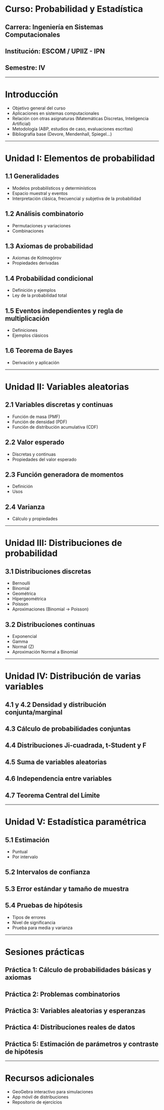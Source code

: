# Curso: Probabilidad y Estadística
## Carrera: Ingeniería en Sistemas Computacionales
## Institución: ESCOM / UPIIZ - IPN
## Semestre: IV

---

# Introducción
- Objetivo general del curso
- Aplicaciones en sistemas computacionales
- Relación con otras asignaturas (Matemáticas Discretas, Inteligencia Artificial)
- Metodología (ABP, estudios de caso, evaluaciones escritas)
- Bibliografía base (Devore, Mendenhall, Spiegel...)

---

# Unidad I: Elementos de probabilidad

## 1.1 Generalidades
- Modelos probabilísticos y determinísticos
- Espacio muestral y eventos
- Interpretación clásica, frecuencial y subjetiva de la probabilidad

## 1.2 Análisis combinatorio
- Permutaciones y variaciones
- Combinaciones

## 1.3 Axiomas de probabilidad
- Axiomas de Kolmogórov
- Propiedades derivadas

## 1.4 Probabilidad condicional
- Definición y ejemplos
- Ley de la probabilidad total

## 1.5 Eventos independientes y regla de multiplicación
- Definiciones
- Ejemplos clásicos

## 1.6 Teorema de Bayes
- Derivación y aplicación

---

# Unidad II: Variables aleatorias

## 2.1 Variables discretas y continuas
- Función de masa (PMF)
- Función de densidad (PDF)
- Función de distribución acumulativa (CDF)

## 2.2 Valor esperado
- Discretas y continuas
- Propiedades del valor esperado

## 2.3 Función generadora de momentos
- Definición
- Usos

## 2.4 Varianza
- Cálculo y propiedades

---

# Unidad III: Distribuciones de probabilidad

## 3.1 Distribuciones discretas
- Bernoulli
- Binomial
- Geométrica
- Hipergeométrica
- Poisson
- Aproximaciones (Binomial → Poisson)

## 3.2 Distribuciones continuas
- Exponencial
- Gamma
- Normal (Z)
- Aproximación Normal a Binomial

---

# Unidad IV: Distribución de varias variables

## 4.1 y 4.2 Densidad y distribución conjunta/marginal
## 4.3 Cálculo de probabilidades conjuntas
## 4.4 Distribuciones Ji-cuadrada, t-Student y F
## 4.5 Suma de variables aleatorias
## 4.6 Independencia entre variables
## 4.7 Teorema Central del Límite

---

# Unidad V: Estadística paramétrica

## 5.1 Estimación
- Puntual
- Por intervalo

## 5.2 Intervalos de confianza
## 5.3 Error estándar y tamaño de muestra
## 5.4 Pruebas de hipótesis
- Tipos de errores
- Nivel de significancia
- Prueba para media y varianza

---

# Sesiones prácticas

## Práctica 1: Cálculo de probabilidades básicas y axiomas
## Práctica 2: Problemas combinatorios
## Práctica 3: Variables aleatorias y esperanzas
## Práctica 4: Distribuciones reales de datos
## Práctica 5: Estimación de parámetros y contraste de hipótesis

---

# Recursos adicionales
- GeoGebra interactivo para simulaciones
- App móvil de distribuciones
- Repositorio de ejercicios

